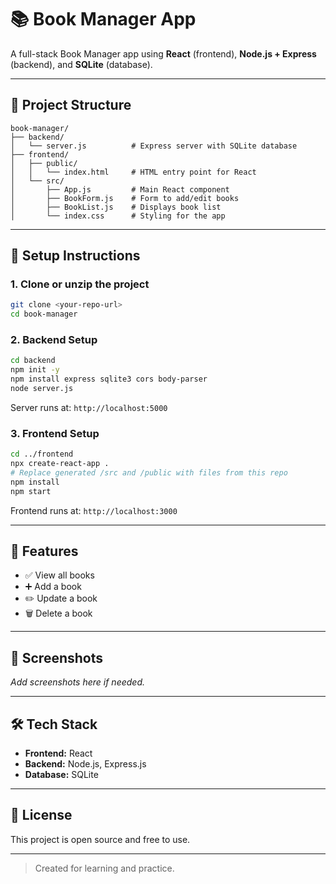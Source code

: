 
# 📚 Book Manager App

A full-stack Book Manager app using **React** (frontend), **Node.js + Express** (backend), and **SQLite** (database).

---

## 📁 Project Structure

```
book-manager/
├── backend/
│   └── server.js          # Express server with SQLite database
├── frontend/
│   ├── public/
│   │   └── index.html     # HTML entry point for React
│   └── src/
│       ├── App.js         # Main React component
│       ├── BookForm.js    # Form to add/edit books
│       ├── BookList.js    # Displays book list
│       └── index.css      # Styling for the app
```

---

## 🚀 Setup Instructions

### 1. Clone or unzip the project

```bash
git clone <your-repo-url>
cd book-manager
```

### 2. Backend Setup

```bash
cd backend
npm init -y
npm install express sqlite3 cors body-parser
node server.js
```

Server runs at: `http://localhost:5000`

### 3. Frontend Setup

```bash
cd ../frontend
npx create-react-app .
# Replace generated /src and /public with files from this repo
npm install
npm start
```

Frontend runs at: `http://localhost:3000`

---

## 🧠 Features

- ✅ View all books
- ➕ Add a book
- ✏️ Update a book
- 🗑️ Delete a book

---

## 📸 Screenshots

_Add screenshots here if needed._

---

## 🛠 Tech Stack

- **Frontend:** React
- **Backend:** Node.js, Express.js
- **Database:** SQLite

---

## 📄 License

This project is open source and free to use.

---

> Created for learning and practice.
